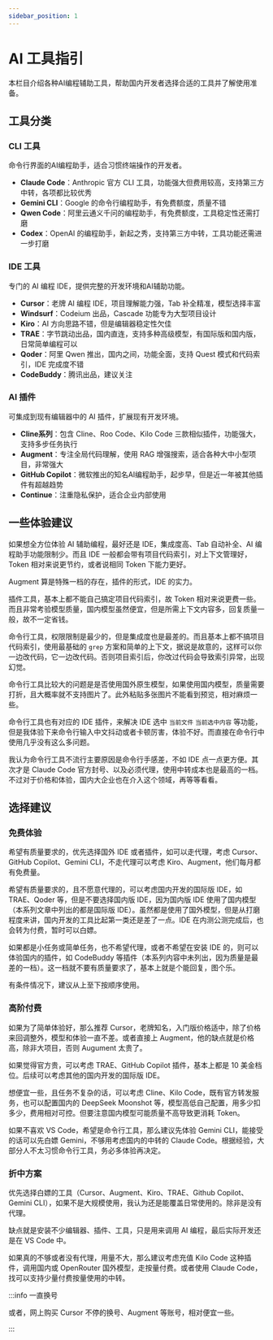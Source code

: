 ```yaml
---
sidebar_position: 1
---
```


# AI 工具指引

本栏目介绍各种AI编程辅助工具，帮助国内开发者选择合适的工具并了解使用准备。

## 工具分类

### CLI 工具

命令行界面的AI编程助手，适合习惯终端操作的开发者。

- **Claude Code**：Anthropic 官方 CLI 工具，功能强大但费用较高，支持第三方中转，各项都比较优秀
- **Gemini CLI**：Google 的命令行编程助手，有免费额度，质量不错
- **Qwen Code**：阿里云通义千问的编程助手，有免费额度，工具稳定性还需打磨
- **Codex**：OpenAI 的编程助手，新起之秀，支持第三方中转，工具功能还需进一步打磨

### IDE 工具  

专门的 AI 编程 IDE，提供完整的开发环境和AI辅助功能。

- **Cursor**：老牌 AI 编程 IDE，项目理解能力强，Tab 补全精准，模型选择丰富
- **Windsurf**：Codeium 出品，Cascade 功能专为大型项目设计
- **Kiro**：AI 方向思路不错，但是编辑器稳定性欠佳
- **TRAE**：字节跳动出品，国内直连，支持多种高级模型，有国际版和国内版，日常简单编程可以
- **Qoder**：阿里 Qwen 推出，国内之间，功能全面，支持 Quest 模式和代码索引，IDE 完成度不错
- **CodeBuddy**：腾讯出品，建议关注

### AI 插件
可集成到现有编辑器中的 AI 插件，扩展现有开发环境。

- **Cline系列**：包含 Cline、Roo Code、Kilo Code 三款相似插件，功能强大，支持多步任务执行
- **Augment**：专注全局代码理解，使用 RAG 增强搜索，适合各种大中小型项目，非常强大
- **GitHub Copilot**：微软推出的知名AI编程助手，起步早，但是近一年被其他插件有超越趋势
- **Continue**：注重隐私保护，适合企业内部使用

## 一些体验建议

如果想全方位体验 AI 辅助编程，最好还是 IDE，集成度高、Tab 自动补全、AI 编程助手功能限制少。而且 IDE 一般都会带有项目代码索引，对上下文管理好，Token 相对来说更节约，或者说相同 Token 下能力更好。

Augment 算是特殊一档的存在，插件的形式，IDE 的实力。

插件工具，基本上都不能自己搞定项目代码索引，故 Token 相对来说更费一些。而且非常考验模型质量，国内模型虽然便宜，但是所需上下文内容多，回复质量一般，故不一定省钱。

命令行工具，权限限制是最少的，但是集成度也是最差的。而且基本上都不搞项目代码索引，使用最基础的 `grep` 方案和简单的上下文，据说是故意的，这样可以你一边改代码，它一边改代码。否则项目索引后，你改过代码会导致索引异常，出现幻觉。

命令行工具比较大的问题是是否使用国外原生模型，如果使用国内模型，质量需要打折，且大概率就不支持图片了。此外粘贴多张图片不能看到预览，相对麻烦一些。

命令行工具也有对应的 IDE 插件，来解决 IDE 选中 `当前文件` `当前选中内容` 等功能，但是我体验下来命令行输入中文抖动或者卡顿厉害，体验不好。而直接在命令行中使用几乎没有这么多问题。

我认为命令行工具不流行主要原因是命令行手感差，不如 IDE 点一点更方便。其次才是 Claude Code 官方封号、以及必须代理，使用中转成本也是最高的一档。不过对于价格和体验，国内大企业也在介入这个领域，再等等看看。

## 选择建议

### 免费体验

希望有质量要求的，优先选择国外 IDE 或者插件，如可以走代理，考虑 Cursor、GitHub Copilot、Gemini CLI，不走代理可以考虑 Kiro、Augment，他们每月都有免费量。

希望有质量要求的，且不愿意代理的，可以考虑国内开发的国际版 IDE，如 TRAE、Qoder 等，但是不要选择国内版 IDE，因为国内版 IDE 使用了国内模型（本系列文章中列出的都是国际版 IDE）。虽然都是使用了国外模型，但是从打磨程度来讲，国内开发的工具比起第一类还是差了一点。IDE 在内测公测完成后，也会转为付费，暂时可以白嫖。

如果都是小任务或简单任务，也不希望代理，或者不希望在安装 IDE 的，则可以体验国内的插件，如 CodeBuddy 等插件（本系列内容中未列出，因为质量是最差的一档）。这一档就不要有质量要求了，基本上就是个能回复，图个乐。

有条件情况下，建议从上至下按顺序使用。

### 高阶付费

如果为了简单体验好，那么推荐 Cursor，老牌知名，入门版价格适中，除了价格来回调整外，模型和体验一直不差。或者直接上 Augment，他的缺点就是价格高，除非大项目，否则 Augument 太贵了。

如果觉得官方贵，可以考虑 TRAE、GitHub Copilot 插件，基本上都是 10 美金档位。后续可以考虑其他的国内开发的国际版 IDE。

想便宜一些，且任务不复杂的话，可以考虑 Cline、Kilo Code，既有官方转发服务，也可以配置国内的 DeepSeek Moonshot 等，模型高低自己配置，用多少扣多少，费用相对可控。但要注意国内模型可能质量不高导致更消耗 Token。

如果不喜欢 VS Code，希望是命令行工具，那么建议先体验 Gemini CLI，能接受的话可以先白嫖 Gemini，不够用考虑国内的中转的 Claude Code。根据经验，大部分人不太习惯命令行工具，务必多体验再决定。

### 折中方案

优先选择白嫖的工具（Cursor、Augment、Kiro、TRAE、Github Copilot、Gemini CLI），如果不是大规模使用，我认为还是能覆盖日常使用的。除非是没有代理。

缺点就是安装不少编辑器、插件、工具，只是用来调用 AI 编程，最后实际开发还是在 VS Code 中。

如果真的不够或者没有代理，用量不大，那么建议考虑充值 Kilo Code 这种插件，调用国内或 OpenRouter 国外模型，走按量付费。或者使用 Claude Code，找可以支持少量付费按量使用的中转。


:::info 一直换号

或者，网上购买 Cursor 不停的换号、Augment 等账号，相对便宜一些。

:::

